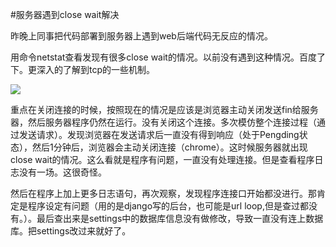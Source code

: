 #服务器遇到close wait解决

昨晚上同事把代码部署到服务器上遇到web后端代码无反应的情况。

用命令netstat查看发现有很多close wait的情况。以前没有遇到这种情况。百度了下。更深入的了解到tcp的一些机制。

![](http://img.blog.csdn.net/20161105104500839?watermark/2/text/aHR0cDovL2Jsb2cuY3Nkbi5uZXQv/font/5a6L5L2T/fontsize/400/fill/I0JBQkFCMA==/dissolve/70/gravity/Center)

重点在关闭连接的时候，按照现在的情况是应该是浏览器主动关闭发送fin给服务器，然后服务器程序仍然在运行。没有关闭这个连接。多次模仿整个连接过程（通过发送请求）。发现浏览器在发送请求后一直没有得到响应（处于Pengding状态），然后1分钟后，浏览器会主动关闭连接（chrome）。这时候服务器就出现close wait的情况。这么看就是程序有问题，一直没有处理连接。但是查看程序日志没有一场。这很奇怪。


然后在程序上加上更多日志语句，再次观察，发现程序连接口开始都没进行。那肯定是程序设定有问题（用的是django写的后台，也可能是url loop,但是查过都没有。）。最后查出来是settings中的数据库信息没有做修改，导致一直没有连上数据库。把settings改过来就好了。
